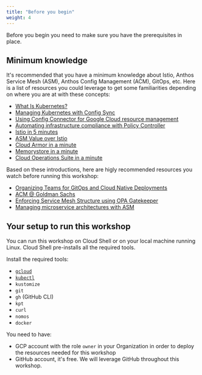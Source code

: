 ```yaml
---
title: "Before you begin"
weight: 4
---
```

Before you begin you need to make sure you have the prerequisites in place.

## Minimum knowledge

It's recommended that you have a minimum knowledge about Istio, Anthos Service Mesh (ASM), Anthos Config Management (ACM), GitOps, etc. Here is a list of resources you could leverage to get some familiarities depending on where you are at with these concepts:
- [What Is Kubernetes?](https://youtu.be/WxuvwSPSgXA)
- [Managing Kubernetes with Config Sync](https://youtu.be/_MrHbQKbPDY)
- [Using Config Connector for Google Cloud resource management](https://youtu.be/3lAOr2XdAh4)
- [Automating infrastructure compliance with Policy Controller](https://youtu.be/unu6pw5gGo0)
- [Istio in 5 minutes](https://youtu.be/hkR1M6qwpnw)
- [ASM Value over Istio](https://youtu.be/XKYUm0-eUyw)
- [Cloud Armor in a minute](https://youtu.be/fbEubYDGLYY)
- [Memorystore in a minute](https://youtu.be/ra3Vow3-HHg)
- [Cloud Operations Suite in a minute](https://youtu.be/5j8LfmRhHKQ)

Based on these introductions, here are higly recommended resources you watch before running this workshop:
- [Organizing Teams for GitOps and Cloud Native Deployments](https://youtu.be/Kl4-f1d_viY)
- [ACM @ Goldman Sachs](https://youtu.be/5ENId064XLo)
- [Enforcing Service Mesh Structure using OPA Gatekeeper](https://youtu.be/90RHTBinAFU)
- [Managing microservice architectures with ASM](https://youtu.be/OeevDBEDAIA)

## Your setup to run this workshop

You can run this workshop on Cloud Shell or on your local machine running Linux. Cloud Shell pre-installs all the required tools.

Install the required tools:
- [`gcloud`](https://cloud.google.com/sdk/docs/install)
- [`kubectl`](https://kubernetes.io/docs/tasks/tools/#kubectl)
- `kustomize`
- `git`
- `gh` (GitHub CLI)
- `kpt`
- `curl`
- `nomos`
- `docker`

You need to have:
- GCP account with the role `owner` in your Organization in order to deploy the resources needed for this workshop
- GitHub account, it's free. We will leverage GitHub throughout this workshop.
